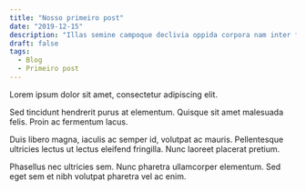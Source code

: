 ```yaml
---
title: "Nosso primeiro post"
date: "2019-12-15"
description: "Illas semine campoque declivia oppida corpora nam inter fuit discordia tellus solidumque iunctarum erat: quae terrenae ubi rerum recessit"
draft: false
tags:
  - Blog
  - Primeiro post
---
```


Lorem ipsum dolor sit amet, consectetur adipiscing elit.

Sed tincidunt hendrerit purus at elementum. Quisque sit amet malesuada felis. Proin ac fermentum lacus.

Duis libero magna, iaculis ac semper id, volutpat ac mauris. Pellentesque ultricies lectus ut lectus eleifend fringilla. Nunc laoreet placerat pretium.

Phasellus nec ultricies sem. Nunc pharetra ullamcorper elementum. Sed eget sem et nibh volutpat pharetra vel ac enim.
